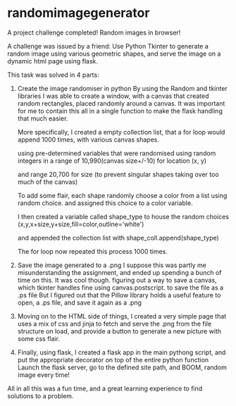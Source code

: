 # randomimagegenerator
A project challenge completed! Random images in browser!

A challenge was issued by a friend:
Use Python Tkinter to generate a random image using various geometric shapes, and serve the image on a dynamic html page using flask.

This task was solved in 4 parts:

1. Create the image randomiser in python
  By using the Random and tkinter libraries I was able to create a window, with a canvas
  that created random rectangles, placed randomly around a canvas. It was important for me to contain this all in a single function
  to make the flask handling that much easier.
  
    More specifically, I created a empty collection list, that a for loop would append 1000 times, with various canvas shapes.
 
    using pre-determined variables that were randomised using random integers in a range of 
    10,990(canvas size+/-10) for location (x, y)
    
    and range 20,700 for size (to prevent singular shapes taking over too much of the canvas)
    
    To add some flair, each shape randomly choose a color from a list using random choice.
    and assigned this choice to a color variable.
    
    I then created a variable called shape_type to house the random choices
    (x,y,x+size,y+size,fill=color,outline='white')
    
    and appended the collection list with
    shape_coll.append(shape_type)
    
    The for loop now repeated this process 1000 times.

2. Save the image generated to a .png
  I suppose this was partly me misunderstanding the assignment, and ended up spending a bunch of time on this. It was cool though.
  figuring out a way to save a canvas, which tkinter handles fine using canvas.postscript. to save the file as a .ps file
  But I figured out that the Pillow library holds a useful feature to open, a .ps file, and save it again as a .png
  
3. Moving on to the HTML side of things, I created a very simple page that uses a mix of css and jinja to fetch and serve the .png from the file structure
  on load, and provide a button to generate a new picture with some css flair.

4. Finally, using flask, I created a flask app in the main pythong script, and put the appropriate decorator on top of the entire python function 
  Launch the flask server, go to the defined site path, and BOOM, random image every time!
  
All in all this was a fun time, and a great learning experience to find solutions to a problem.
